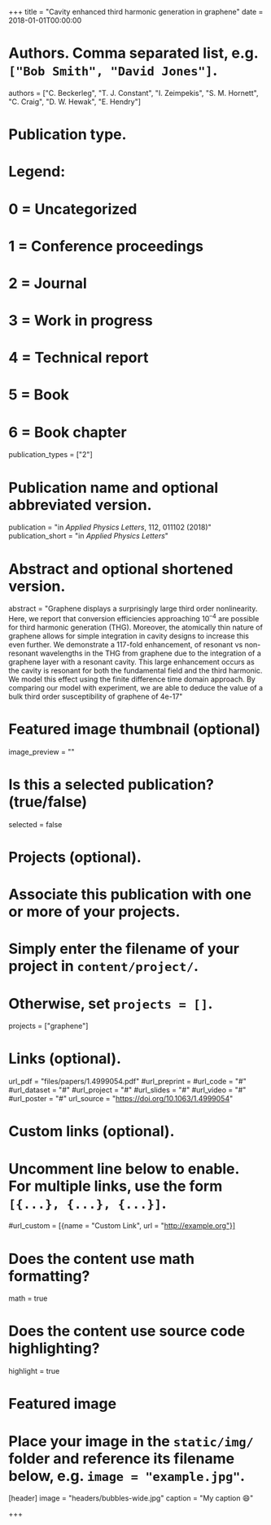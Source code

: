 +++
title = "Cavity enhanced third harmonic generation in graphene"
date = 2018-01-01T00:00:00

# Authors. Comma separated list, e.g. `["Bob Smith", "David Jones"]`.
authors = ["C. Beckerleg", "T. J. Constant", "I. Zeimpekis", "S. M. Hornett", "C. Craig", "D. W. Hewak", "E. Hendry"]

# Publication type.
# Legend:
# 0 = Uncategorized
# 1 = Conference proceedings
# 2 = Journal
# 3 = Work in progress
# 4 = Technical report
# 5 = Book
# 6 = Book chapter
publication_types = ["2"]

# Publication name and optional abbreviated version.
publication = "in *Applied Physics Letters*,  112, 011102 (2018)"
publication_short = "in *Applied Physics Letters*"

# Abstract and optional shortened version.
abstract = "Graphene displays a surprisingly large third order nonlinearity. Here, we report that conversion efficiencies approaching $10^{–4}$ are possible for third harmonic generation (THG). Moreover, the atomically thin nature of graphene allows for simple integration in cavity designs to increase this even further. We demonstrate a 117-fold enhancement, of resonant vs non-resonant wavelengths in the THG from graphene due to the integration of a graphene layer with a resonant cavity. This large enhancement occurs as the cavity is resonant for both the fundamental field and the third harmonic. We model this effect using the finite difference time domain approach. By comparing our model with experiment, we are able to deduce the value of a bulk third order susceptibility of graphene of 4e-17"

# Featured image thumbnail (optional)
image_preview = ""

# Is this a selected publication? (true/false)
selected = false

# Projects (optional).
#   Associate this publication with one or more of your projects.
#   Simply enter the filename of your project in `content/project/`.
#   Otherwise, set `projects = []`.
projects = ["graphene"]

# Links (optional).
url_pdf = "files/papers/1.4999054.pdf"
#url_preprint = 
#url_code = "#"
#url_dataset = "#"
#url_project = "#"
#url_slides = "#"
#url_video = "#"
#url_poster = "#"
url_source = "https://doi.org/10.1063/1.4999054"

# Custom links (optional).
#   Uncomment line below to enable. For multiple links, use the form `[{...}, {...}, {...}]`.
#url_custom = [{name = "Custom Link", url = "http://example.org"}]

# Does the content use math formatting?
math = true

# Does the content use source code highlighting?
highlight = true

# Featured image
# Place your image in the `static/img/` folder and reference its filename below, e.g. `image = "example.jpg"`.
[header]
image = "headers/bubbles-wide.jpg"
caption = "My caption :smile:"

+++

